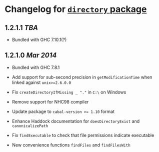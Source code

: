 # Changelog for [`directory` package](http://hackage.haskell.org/package/directory)

## 1.2.1.1  *TBA*

  * Bundled with GHC 7.10.1(?)

## 1.2.1.0  *Mar 2014*

  * Bundled with GHC 7.8.1

  * Add support for sub-second precision in `getModificationTime` when
    linked against `unix>=2.6.0.0`

  * Fix `createDirectoryIfMissing _ "."` in `C:\` on Windows

  * Remove support for NHC98 compiler

  * Update package to `cabal-version >= 1.10` format

  * Enhance Haddock documentation for `doesDirectoryExist` and
    `canonicalizePath`

  * Fix `findExecutable` to check that file permissions indicate executable

  * New convenience functions `findFiles` and `findFilesWith`
